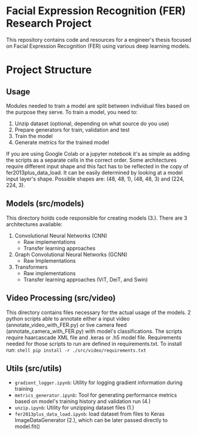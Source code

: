 # Facial Expression Recognition (FER) Research Project

This repository contains code and resources for a engineer's thesis focused on Facial Expression Recognition (FER) using various deep learning models.

# Project Structure

## Usage
Modules needed to train a model are split between individual files based on the purpose they serve. To train a model, you need to:
1. Unzip dataset (optional, depending on what source do you use)
2. Prepare generators for train, validation and test
3. Train the model
4. Generate metrics for the trained model

If you are using Google Colab or a jupyter notebook it's as simple as adding the scripts as a separate cells in the correct order. Some architectures require different input shape and this fact has to be reflected in the copy of fer2013plus_data_load. It can be easily determined by looking at a model input layer's shape. Possible shapes are: (48, 48, 1), (48, 48, 3) and (224, 224, 3).

## Models (src/models)

This directory holds code responsible for creating models (3.). There are 3 architectures available:

1. Convolutional Neural Networks (CNN)
   - Raw implementations
   - Transfer learning approaches
2. Graph Convolutional Neural Networks (GCNN)
   - Raw Implementations
3. Transformers
   - Raw implementations
   - Transfer learning approaches (ViT, DeiT, and Swin)

## Video Processing (src/video)
This directory contains files necessary for the actual usage of the models. 2 python scripts able to annotate either a input video (annotate_video_with_FER.py) or live camera feed (annotate_camera_with_FER.py) with model's classifications. The scripts require haarcascade XML file and .keras or .h5 model file. Requirements needed for those scripts to run are defined in requirements.txt. To install run:
```shell pip install -r ./src/video/requirements.txt```

## Utils (src/utils)

- `gradient_logger.ipynb`: Utility for logging gradient information during training
- `metrics_generator.ipynb`: Tool for generating performance metrics based on model's training history and validation run (4.)
- `unzip.ipynb`: Utility for unzipping dataset files (1.)
- `fer2013plus_data_load.ipynb`: load dataset from files to Keras ImageDataGenerator (2.), which can be later passed directly to model.fit()
